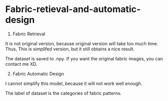 # Fabric-retieval-and-automatic-design


1. Fabric Retrieval


It is not original version, because original version will take too much time. Thus, This is simplifed version, but it still obtains a nice result.


The dataset is saved to .npy. If you want the original fabric images, you can contact me XD.


2. Fabric Automatic Design


I cannot simplify this model, because it will not work well enough.


The label of dataset is the categories of fabric patterns.
